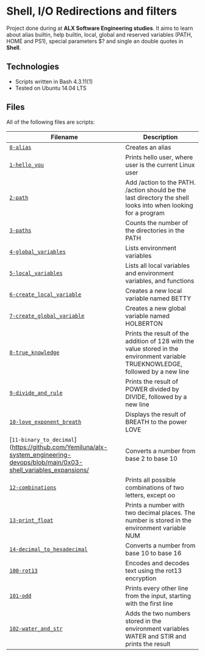 # Shell, I/O Redirections and filters

Project done during at **ALX Software Engineering studies**. It aims to learn about alias builtin, help builtin, local, global and reserved variables (PATH, HOME and PS1), special parameters $? and single an double quotes in **Shell**.

## Technologies
* Scripts written in Bash 4.3.11(1)
* Tested on Ubuntu 14.04 LTS

## Files
All of the following files are scripts:

| Filename | Description |
| -------- | ----------- |
| [`0-alias`](https://github.com/Yemiluna/alx-system_engineering-devops/blob/main/0x03-shell_variables_expansions/0-alias) | Creates an alias |
| [`1-hello_you`](https://github.com/Yemiluna/alx-system_engineering-devops/blob/main/0x03-shell_variables_expansions/1-hello_you) | Prints hello user, where user is the current Linux user |
| [`2-path`](https://github.com/Yemiluna/alx-system_engineering-devops/blob/main/0x03-shell_variables_expansions/2-path) | Add /action to the PATH. /action should be the last directory the shell looks into when looking for a program |
| [`3-paths`](https://github.com/Yemiluna/alx-system_engineering-devops/blob/main/0x03-shell_variables_expansions/3-paths) | Counts the number of the directories in the PATH |
| [`4-global_variables`](https://github.com/Yemiluna/alx-system_engineering-devops/blob/main/0x03-shell_variables_expansions/4-global_variables) | Lists environment variables |
| [`5-local_variables`](https://github.com/Yemiluna/alx-system_engineering-devops/blob/main/0x03-shell_variables_expansions/5-local_variables) | Lists all local variables and environment variables, and functions |
| [`6-create_local_variable`](https://github.com/Yemiluna/alx-system_engineering-devops/blob/main/0x03-shell_variables_expansions/6-create_local_variable) | Creates a new local variable named BETTY |
| [`7-create_global_variable`](https://github.com/Yemiluna/alx-system_engineering-devops/blob/main/0x03-shell_variables_expansions/7-create_global_variable) | Creates a new global variable named HOLBERTON |
| [`8-true_knowledge`](https://github.com/Yemiluna/alx-system_engineering-devops/blob/main/0x03-shell_variables_expansions/8-true_knowledge) | Prints the result of the addition of 128 with the value stored in the environment variable TRUEKNOWLEDGE, followed by a new line |
| [`9-divide_and_rule`](https://github.com/Yemiluna/alx-system_engineering-devops/blob/main/0x03-shell_variables_expansions/9-divide_and_rule) | Prints the result of POWER divided by DIVIDE, followed by a new line |
| [`10-love_exponent_breath`](https://github.com/Yemiluna/alx-system_engineering-devops/blob/main/0x03-shell_variables_expansions/10-love_exponent_breath) | Displays the result of BREATH to the power LOVE |
| [`11-binary_to_decimal`](https://github.com/Yemiluna/alx-system_engineering-devops/blob/main/0x03-shell_variables_expansions/ | Converts a number from base 2 to base 10 |
| [`12-combinations`](https://github.com/Yemiluna/alx-system_engineering-devops/blob/main/0x03-shell_variables_expansions/11-binary_to_decimal) | Prints all possible combinations of two letters, except oo |
| [`13-print_float`](https://github.com/Yemiluna/alx-system_engineering-devops/blob/main/0x03-shell_variables_expansions/13-print_float) | Prints a number with two decimal places. The number is stored in the environment variable NUM |
| [`14-decimal_to_hexadecimal`](https://github.com/Yemiluna/alx-system_engineering-devops/blob/main/0x03-shell_variables_expansions/14-decimal_to_hexadecimal) | Converts a number from base 10 to base 16 |
| [`100-rot13`](https://github.com/Yemiluna/alx-system_engineering-devops/blob/main/0x03-shell_variables_expansions/100-rot13) | Encodes and decodes text using the rot13 encryption |
| [`101-odd`](https://github.com/Yemiluna/alx-system_engineering-devops/blob/main/0x03-shell_variables_expansions/101-odd) | Prints every other line from the input, starting with the first line |
| [`102-water_and_str`](https://github.com/Yemiluna/alx-system_engineering-devops/blob/main/0x03-shell_variables_expansions/102-water_and_str) | Adds the two numbers stored in the environment variables WATER and STIR and prints the result |
